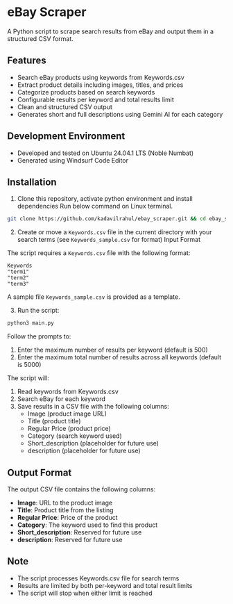 # eBay Scraper

A Python script to scrape search results from eBay and output them in a structured CSV format.

## Features
- Search eBay products using keywords from Keywords.csv
- Extract product details including images, titles, and prices
- Categorize products based on search keywords
- Configurable results per keyword and total results limit
- Clean and structured CSV output
- Generates short and full descriptions using Gemini AI for each category

## Development Environment
- Developed and tested on Ubuntu 24.04.1 LTS (Noble Numbat)
- Generated using Windsurf Code Editor

## Installation

1. Clone this repository, activate python environment and install dependencies
Run below command on Linux terminal.
```bash
git clone https://github.com/kadavilrahul/ebay_scraper.git && cd ebay_scraper && python3 -m venv venv && source venv/bin/activate && pip install -r requirements.txt
```
2. Create or move a `Keywords.csv` file in the current directory with your search terms (see `Keywords_sample.csv` for format)
Input Format

The script requires a `Keywords.csv` file with the following format:
```csv
Keywords
"term1"
"term2"
"term3"
```
A sample file `Keywords_sample.csv` is provided as a template.

3. Run the script:
```bash
python3 main.py
```

Follow the prompts to:
1. Enter the maximum number of results per keyword (default is 500)
2. Enter the maximum total number of results across all keywords (default is 5000)

The script will:
1. Read keywords from Keywords.csv
2. Search eBay for each keyword
3. Save results in a CSV file with the following columns:
   - Image (product image URL)
   - Title (product title)
   - Regular Price (product price)
   - Category (search keyword used)
   - Short_description (placeholder for future use)
   - description (placeholder for future use)

## Output Format

The output CSV file contains the following columns:
- **Image**: URL to the product image
- **Title**: Product title from the listing
- **Regular Price**: Price of the product
- **Category**: The keyword used to find this product
- **Short_description**: Reserved for future use
- **description**: Reserved for future use

## Note
- The script processes Keywords.csv file for search terms
- Results are limited by both per-keyword and total result limits
- The script will stop when either limit is reached
